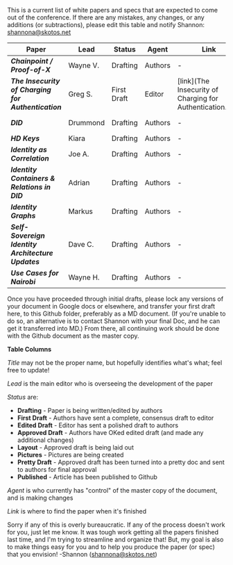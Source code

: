 This is a current list of white papers and specs that are expected to come out of the conference. If there are any mistakes, any changes, or any additions (or subtractions), please edit this table and notify Shannon: shannona@skotos.net

|                        Paper                        |   Lead   |    Status   |  Agent  |                            Link                           |       Notes        |
|-----------------------------------------------------|----------|-------------|---------|-----------------------------------------------------------|--------------------|
| ***Chainpoint / Proof-of-X***                       | Wayne V. | Drafting    | Authors | -                                                         | Too Late for RWoT? |
| ***The Insecurity of Charging for Authentication*** | Greg S.  | First Draft | Editor | [link](The Insecurity of Charging for Authentication.pdf) |                    |
| ***DID***                                           | Drummond | Drafting    | Authors | -                                                         | Slack Discussions  |
| ***HD Keys***                                       | Kiara    | Drafting    | Authors | -                                                         |                    |
| ***Identity as Correlation***                       | Joe A.   | Drafting    | Authors | -                                                         | Call: 5/31/16      |
| ***Identity Containers & Relations in DID***        | Adrian   | Drafting    | Authors | -                                                         |                    |
| ***Identity Graphs***                               | Markus   | Drafting    | Authors | -                                                         |                    |
| ***Self-Sovereign Identity Architecture Updates***  | Dave C.  | Drafting    | Authors | -                                                         |                    |
| ***Use Cases for Nairobi***                         | Wayne H. | Drafting    | Authors | -                                                         |                    |

Once you have proceeded through initial drafts, please lock any versions of your document in Google docs or elsewhere, and transfer your first draft here, to this Github folder, preferably as a MD document. (If you're unable to do so, an alternative is to contact Shannon with your final Doc, and he can get it transferred into MD.) From there, all continuing work should be done with the Github document as the master copy.

**Table Columns**

_Title_ may not be the proper name, but hopefully identifies what's what; feel free to update!

_Lead_ is the main editor who is overseeing the development of the paper

_Status_ are:
* **Drafting** - Paper is being written/edited by authors
* **First Draft** - Authors have sent a complete, consensus draft to editor
* **Edited Draft** - Editor has sent a polished draft to authors
* **Approved Draft** - Authors have OKed edited draft (and made any additional changes)
* **Layout** - Approved draft is being laid out
* **Pictures** - Pictures are being created
* **Pretty Draft** - Approved draft has been turned into a pretty doc and sent to authors for final approval
* **Published** - Article has been published to Github

_Agent_ is who currently has "control" of the master copy of the document, and is making changes

_Link_ is where to find the paper when it's finished

Sorry if any of this is overly bureaucratic. If any of the process doesn't work for you, just let me know. It was tough work getting all the papers finished last time, and I'm trying to streamline and organize that! But, my goal is also to make things easy for you and to help you produce the paper (or spec) that you envision! -Shannon (shannona@skotos.net)
